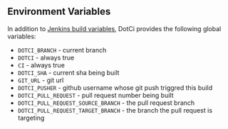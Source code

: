 ## Environment Variables

In addition to [Jenkins build
variables](https://wiki.jenkins-ci.org/display/JENKINS/Building+a+software+project#Buildingasoftwareproject-JenkinsSetEnvironmentVariables),
DotCi provides the following global variables:

* `DOTCI_BRANCH` -  current branch
* `DOTCI` - always true
* `CI` - always true
* `DOTCI_SHA` - current sha being built
* `GIT_URL` - git url
* `DOTCI_PUSHER` - github username whose git push triggred this build
* `DOTCI_PULL_REQUEST` - pull request number being built
* `DOTCI_PULL_REQUEST_SOURCE_BRANCH` - the pull request branch
* `DOTCI_PULL_REQUEST_TARGET_BRANCH` - the branch the pull request is targeting
